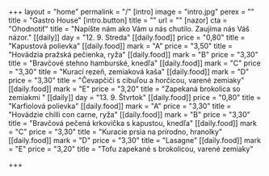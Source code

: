 +++
layout = "home"
permalink = "/"
[intro]
image = "intro.jpg"
perex = ""
title = "Gastro House"
[intro.button]
title = ""
url = ""
[nazor]
cta = "Ohodnotiť"
title = "Napíšte nám ako Vám u nás chutilo. Zaujíma nás Váš názor."
[[daily]]
day = "12. 9. Streda"
[[daily.food]]
price = "0,80"
title = "Kapustová polievka"
[[daily.food]]
mark = "A"
price = "3,50"
title = "Hovädzia pražská pečienka, ryža"
[[daily.food]]
mark = "B"
price = "3,30"
title = "Bravčové stehno hamburské, knedľa"
[[daily.food]]
mark = "C"
price = "3,30"
title = "Kurací rezeň, zemiaková kaša"
[[daily.food]]
mark = "D"
price = "3,30"
title = "Čevapčiči s cibuľou a horčicou, varené zemiaky"
[[daily.food]]
mark = "E"
price = "3,20"
title = "Zapekaná brokolica so zemiakmi "
[[daily]]
day = "13. 9. Štvrtok"
[[daily.food]]
price = "0,80"
title = "Karfiolová polievka"
[[daily.food]]
mark = "A"
price = "3,30"
title = "Hovädzie chilli con carne, ryža"
[[daily.food]]
mark = "B"
price = "3,30"
title = "Bravčová pečená krkovička s kapustou, knedľa"
[[daily.food]]
mark = "C"
price = "3,30"
title = "Kuracie prsia na prírodno, hranolky"
[[daily.food]]
mark = "D"
price = "3,30"
title = "Lasagne"
[[daily.food]]
mark = "E"
price = "3,20"
title = "Tofu zapekané s brokolicou, varené zemiaky"

+++
